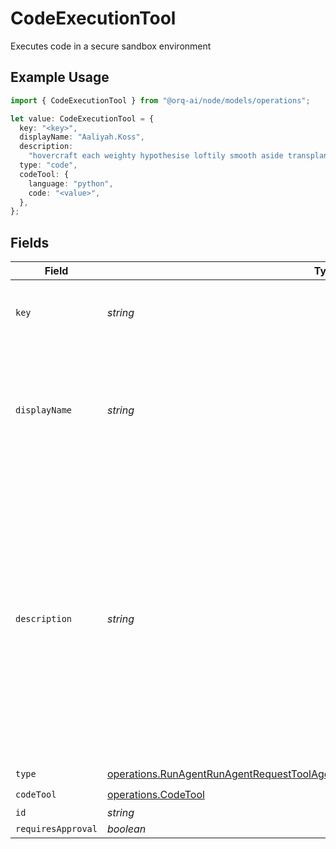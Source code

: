 # CodeExecutionTool

Executes code in a secure sandbox environment

## Example Usage

```typescript
import { CodeExecutionTool } from "@orq-ai/node/models/operations";

let value: CodeExecutionTool = {
  key: "<key>",
  displayName: "Aaliyah.Koss",
  description:
    "hovercraft each weighty hypothesise loftily smooth aside transplant",
  type: "code",
  codeTool: {
    language: "python",
    code: "<value>",
  },
};
```

## Fields

| Field                                                                                                                                                                                                                       | Type                                                                                                                                                                                                                        | Required                                                                                                                                                                                                                    | Description                                                                                                                                                                                                                 |
| --------------------------------------------------------------------------------------------------------------------------------------------------------------------------------------------------------------------------- | --------------------------------------------------------------------------------------------------------------------------------------------------------------------------------------------------------------------------- | --------------------------------------------------------------------------------------------------------------------------------------------------------------------------------------------------------------------------- | --------------------------------------------------------------------------------------------------------------------------------------------------------------------------------------------------------------------------- |
| `key`                                                                                                                                                                                                                       | *string*                                                                                                                                                                                                                    | :heavy_check_mark:                                                                                                                                                                                                          | Unique key of the tool as it will be displayed in the UI                                                                                                                                                                    |
| `displayName`                                                                                                                                                                                                               | *string*                                                                                                                                                                                                                    | :heavy_check_mark:                                                                                                                                                                                                          | The name of the tool as it will be displayed in the UI. This is optional and if not provided, the `key` will be used.                                                                                                       |
| `description`                                                                                                                                                                                                               | *string*                                                                                                                                                                                                                    | :heavy_check_mark:                                                                                                                                                                                                          | A description of the tool, used by the model to choose when and how to call the tool. We do recommend using the `description` field as accurate as possible to give enough context to the model to make the right decision. |
| `type`                                                                                                                                                                                                                      | [operations.RunAgentRunAgentRequestToolAgentsRequestRequestBodySettingsTools13Type](../../models/operations/runagentrunagentrequesttoolagentsrequestrequestbodysettingstools13type.md)                                      | :heavy_check_mark:                                                                                                                                                                                                          | N/A                                                                                                                                                                                                                         |
| `codeTool`                                                                                                                                                                                                                  | [operations.CodeTool](../../models/operations/codetool.md)                                                                                                                                                                  | :heavy_check_mark:                                                                                                                                                                                                          | N/A                                                                                                                                                                                                                         |
| `id`                                                                                                                                                                                                                        | *string*                                                                                                                                                                                                                    | :heavy_minus_sign:                                                                                                                                                                                                          | N/A                                                                                                                                                                                                                         |
| `requiresApproval`                                                                                                                                                                                                          | *boolean*                                                                                                                                                                                                                   | :heavy_minus_sign:                                                                                                                                                                                                          | N/A                                                                                                                                                                                                                         |